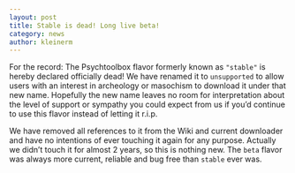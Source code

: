 ```yaml
---
layout: post
title: Stable is dead! Long live beta!
category: news
author: kleinerm
---
```


For the record: The Psychtoolbox flavor formerly known as `"stable"` is
hereby declared officially dead! We have renamed it to `unsupported` to
allow users with an interest in archeology or masochism to download it
under that new name. Hopefully the new name leaves no room for
interpretation about the level of support or sympathy you could expect
from us if you’d continue to use this flavor instead of letting it
r.i.p.

We have removed all references to it from the Wiki and current
downloader and have no intentions of ever touching it again for any
purpose. Actually we didn’t touch it for almost 2 years, so this is
nothing new. The `beta` flavor was always more current, reliable and bug
free than `stable` ever was.
